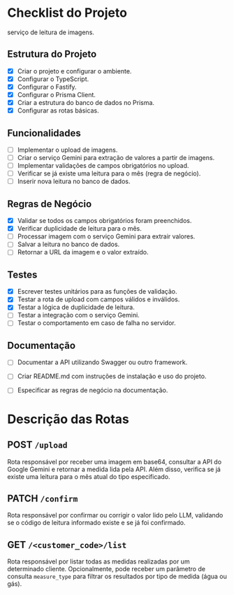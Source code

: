 # Checklist do Projeto
serviço de leitura de
imagens.


## Estrutura do Projeto
- [X] Criar o projeto e configurar o ambiente.
- [X] Configurar o TypeScript.
- [X] Configurar o Fastify.
- [X] Configurar o Prisma Client.
- [X] Criar a estrutura do banco de dados no Prisma.
- [X] Configurar as rotas básicas.

## Funcionalidades
- [ ] Implementar o upload de imagens.
- [ ] Criar o serviço Gemini para extração de valores a partir de imagens.
- [ ] Implementar validações de campos obrigatórios no upload.
- [ ] Verificar se já existe uma leitura para o mês (regra de negócio).
- [ ] Inserir nova leitura no banco de dados.

## Regras de Negócio
- [X] Validar se todos os campos obrigatórios foram preenchidos.
- [X] Verificar duplicidade de leitura para o mês.
- [ ] Processar imagem com o serviço Gemini para extrair valores.
- [ ] Salvar a leitura no banco de dados.
- [ ] Retornar a URL da imagem e o valor extraído.

## Testes
- [X] Escrever testes unitários para as funções de validação.
- [X] Testar a rota de upload com campos válidos e inválidos.
- [X] Testar a lógica de duplicidade de leitura.
- [ ] Testar a integração com o serviço Gemini.
- [ ] Testar o comportamento em caso de falha no servidor.

## Documentação
- [ ] Documentar a API utilizando Swagger ou outro framework.
- [ ] Criar README.md com instruções de instalação e uso do projeto.
- [ ] Especificar as regras de negócio na documentação.

 
 

 # Descrição das Rotas

## POST `/upload`
Rota responsável por receber uma imagem em base64, consultar a API do Google Gemini e retornar a medida lida pela API. Além disso, verifica se já existe uma leitura para o mês atual do tipo especificado.

## PATCH `/confirm`
Rota responsável por confirmar ou corrigir o valor lido pelo LLM, validando se o código de leitura informado existe e se já foi confirmado.

## GET `/<customer_code>/list`
Rota responsável por listar todas as medidas realizadas por um determinado cliente. Opcionalmente, pode receber um parâmetro de consulta `measure_type` para filtrar os resultados por tipo de medida (água ou gás).



